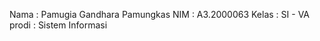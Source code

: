 Nama    : Pamugia Gandhara Pamungkas
NIM     : A3.2000063
Kelas   : SI - VA
prodi   : Sistem Informasi 